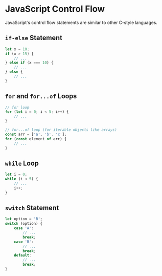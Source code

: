 # JavaScript Control Flow

JavaScript's control flow statements are similar to other C-style languages.

## `if-else` Statement

```javascript
let x = 10;
if (x > 15) {
    // ...
} else if (x === 10) {
    // ...
} else {
    // ...
}
```

## `for` and `for...of` Loops

```javascript
// for loop
for (let i = 0; i < 5; i++) {
    // ...
}

// for...of loop (for iterable objects like arrays)
const arr = ['a', 'b', 'c'];
for (const element of arr) {
    // ...
}
```

## `while` Loop

```javascript
let i = 0;
while (i < 5) {
    // ...
    i++;
}
```

## `switch` Statement

```javascript
let option = 'B';
switch (option) {
    case 'A':
        // ...
        break;
    case 'B':
        // ...
        break;
    default:
        // ...
        break;
}
```
